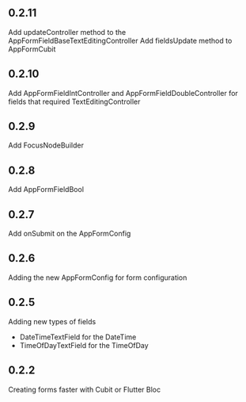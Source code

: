 ## 0.2.11
Add updateController method to the AppFormFieldBaseTextEditingController
Add fieldsUpdate method to  AppFormCubit

## 0.2.10
Add AppFormFieldIntController and AppFormFieldDoubleController for fields that required TextEditingController

## 0.2.9
Add FocusNodeBuilder

## 0.2.8
Add AppFormFieldBool


## 0.2.7
Add onSubmit on the AppFormConfig

## 0.2.6
Adding the new AppFormConfig for form configuration


## 0.2.5

Adding new types of fields
- DateTimeTextField for the DateTime
- TimeOfDayTextField for the TimeOfDay

## 0.2.2

Creating forms faster with Cubit or Flutter Bloc
